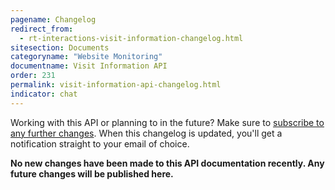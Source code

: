 ```yaml
---
pagename: Changelog
redirect_from:
  - rt-interactions-visit-information-changelog.html
sitesection: Documents
categoryname: "Website Monitoring"
documentname: Visit Information API
order: 231
permalink: visit-information-api-changelog.html
indicator: chat
---
```


<div class="attn-alert">Working with this API or planning to in the future? Make sure to <a href="https://visualping.io/?url=developers.liveperson.com/rt-interactions-visit-information-changelog.html&mode=web&css=post-content" target="_blank" rel="noopener noreferrer">subscribe to any further changes</a>. When this changelog is updated, you'll get a notification straight to your email of choice.</div>

**No new changes have been made to this API documentation recently. Any future changes will be published here.**
